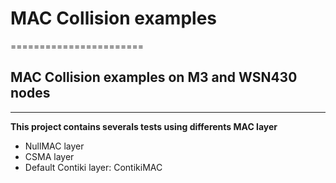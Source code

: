 # MAC Collision examples
=======================

## MAC Collision examples on M3 and WSN430 nodes
----------------------


**This project contains severals tests using differents MAC layer**

- NullMAC layer
- CSMA layer
- Default Contiki layer: ContikiMAC


